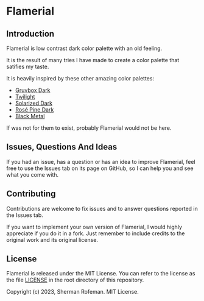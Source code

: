 <h1>Flamerial</h1>
	<h2>Introduction</h2>
		<p>Flamerial is low contrast dark color palette with an old feeling.</p>
		<p>It is the result of many tries I have made to create a color palette that satifies my taste.</p>
		<p>It is heavily inspired by these other amazing color palettes:</p>
			<ul>
				<li><a href="https://github.com/morhetz/gruvbox">Gruvbox Dark</li>
				<li>Twilight</li>
				<li>Solarized Dark</li>
				<li>Rosé Pine Dark</li>
				<li><a href="https://github.com/metalelf0/base16-black-metal-scheme">Black Metal</a></li>
			</ul>
		<p>If was not for them to exist, probably Flamerial would not be here.</p>
	<h2>Issues, Questions And Ideas</h2>
		<p>If you had an issue, has a question or has an idea to improve Flamerial, feel free to use the Issues tab on its page on GitHub, so I can help you and see what you come with.</p>
	<h2>Contributing</h2>
		<p>Contributions are welcome to fix issues and to answer questions reported in the Issues tab.</p>
		<p>If you want to implement your own version of Flamerial, I would highly appreciate if you do it in a fork. Just remember to include credits to the original work and its original license.</p>
	<h2>License</h2>
		<p>Flamerial is released under the MIT License. You can refer to the license as the file <a href="https://github.com/skippyr/amora/blob/main/LICENSE">LICENSE</a> in the root directory of this repository.</p>
		<p>Copyright (c) 2023, Sherman Rofeman. MIT License.</p>

